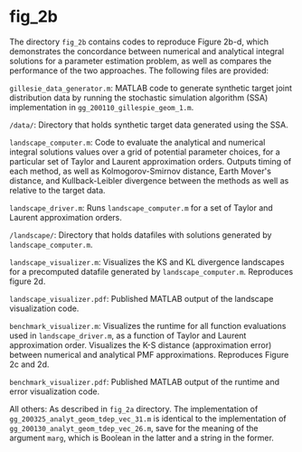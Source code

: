 # fig_2b
The directory `fig_2b` contains codes to reproduce Figure 2b-d, which demonstrates the concordance between numerical and analytical integral solutions for a parameter estimation problem, as well as compares the performance of the two approaches. The following files are provided: 

`gillesie_data_generator.m`: MATLAB code to generate synthetic target joint distribution data by running the stochastic simulation algorithm (SSA) implementation in `gg_200110_gillespie_geom_1.m`.

`/data/`: Directory that holds synthetic target data generated using the SSA.

`landscape_computer.m`: Code to evaluate the analytical and numerical integral solutions values over a grid of potential parameter choices, for a particular set of Taylor and Laurent approximation orders. Outputs timing of each method, as well as Kolmogorov-Smirnov distance, Earth Mover's distance, and Kullback-Leibler divergence between the methods as well as relative to the target data.

`landscape_driver.m`: Runs `landscape_computer.m` for a set of Taylor and Laurent approximation orders.

`/landscape/`: Directory that holds datafiles with solutions generated by `landscape_computer.m`. 

`landscape_visualizer.m`: Visualizes the KS and KL divergence landscapes for a precomputed datafile generated by `landscape_computer.m`. Reproduces figure 2d.

`landscape_visualizer.pdf`: Published MATLAB output of the landscape visualization code.

`benchmark_visualizer.m`: Visualizes the runtime for all function evaluations used in `landscape_driver.m`, as a function of Taylor and Laurent approximation order. Visualizes the K-S distance (approximation error) between numerical and analytical PMF approximations. Reproduces Figure 2c and 2d.

`benchmark_visualizer.pdf`: Published MATLAB output of the runtime and error visualization code.


All others: As described in `fig_2a` directory. The implementation of `gg_200325_analyt_geom_tdep_vec_31.m` is identical to the implementation of `gg_200130_analyt_geom_tdep_vec_26.m`, save for the meaning of the argument `marg`, which is Boolean in the latter and a string in the former. 
